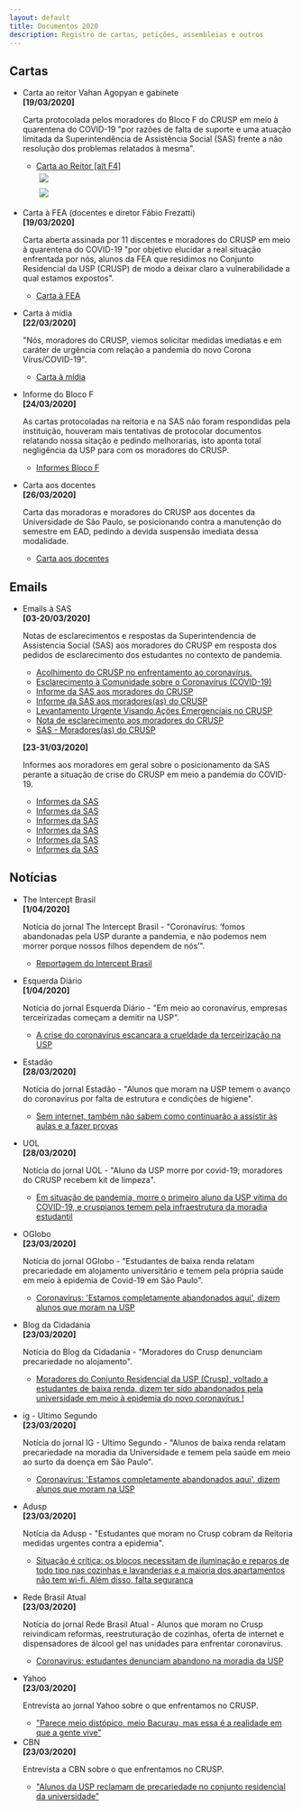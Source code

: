 ```yaml
---
layout: default
title: Documentos 2020
description: Registro de cartas, petições, assembleias e outros
---
```


<!--
Em href="" colocar dentro das aspas o link
do arquivo seja no drive ou no próprio github
LEMBRE-SE SEMPRE DE TORNÁ-LO PÚBLICO
-->

## Cartas
<ul>
	<li>Carta ao reitor Vahan Agopyan e gabinete</li>
	<b>[19/03/2020]</b>
	<p>Carta protocolada pelos moradores do Bloco F do CRUSP em meio à quarentena do COVID-19 "por razões de falta de suporte e uma atuação limitada da Superintendência de Assistência Social (SAS) frente a não resolução dos problemas relatados à mesma".</p>
	<ul>
		<li><a href="https://drive.google.com/open?id=1r1KNRLiOqFpINm9027zI-j36EMauxwSM" target="_blank">Carta ao Reitor [alt F4]</a></li>
		<div class = "row">
			<div class = "column" style="width:100%"><img src="./imagens/foto_entrega_da_carta_10_03_2020.jpeg"></div>
			<div class = "column" style="width:100%"><img src="./imagens/carta_ao_reitor_assinada.jpeg"></div>
		</div>
	</ul>
	<p></p>
	<li>Carta à FEA (docentes e diretor Fábio Frezatti)</li>
	<b>[19/03/2020]</b>
	<p>Carta aberta assinada por 11 discentes e moradores do CRUSP em meio à quarentena do COVID-19 "por objetivo elucidar a real situação enfrentada por nós, alunos da FEA que residimos no Conjunto Residencial da USP (CRUSP) de modo a deixar claro a vulnerabilidade a qual estamos expostos".</p>
	<ul>
		<li><a href="https://drive.google.com/open?id=1A5d8OMffGuRoEbMazpvRVR98j4wH-xL0" target="_blank">Carta à FEA</a></li>
	</ul>
	<p></p>
	<li>Carta à mídia</li>
	<b>[22/03/2020]</b>
	<p>"Nós, moradores do CRUSP, viemos solicitar medidas imediatas e em caráter de urgência com relação a pandemia do novo Corona Vírus/COVID-19".</p>
	<ul>
		<li><a href="https://drive.google.com/open?id=1J8PdplpnlIPub8qlrdgFfzr-Hn1y-2fh" target="_blank">Carta à mídia</a></li>
	</ul>
	<p></p>
	<li>Informe do Bloco F</li>
	<b>[24/03/2020]</b>
	<p>As cartas protocoladas na reitoria e na SAS não foram respondidas pela instituição, houveram mais tentativas de protocolar documentos relatando nossa sitação e pedindo melhorarias, isto aponta total negligência da USP para com os moradores do CRUSP.</p>
	<ul>
		<li><a href="https://drive.google.com/file/d/1J49--0n9d1rafAqJp8dLx4sfVNywwD9T/preview" target="_blank">Informes Bloco F</a></li>
	</ul>
	<p></p>
	<li>Carta aos docentes</li>
	<b>[26/03/2020]</b>
	<p>Carta das moradoras e moradores do CRUSP aos docentes da Universidade de São Paulo, se posicionando contra
	a manutenção do semestre em EAD, pedindo a devida suspensão imediata dessa modalidade.</p>
	<ul>
		<li><a href="https://drive.google.com/open?id=1TXbsgAS9S5I2P5OEaJF0nuIjhZ4mUFYY" target="_blank">Carta aos docentes</a></li>
	</ul>
</ul>

## Emails
<ul>
	<li>Emails à SAS</li>
	<b>[03-20/03/2020]</b>
	<p>Notas de esclarecimentos e respostas da Superintendencia de Assistencia Social (SAS) aos moradores do CRUSP em resposta dos pedidos de esclarecimento dos estudantes no contexto de pandemia.</p>
	<ul>
		<li><a href="https://drive.google.com/file/d/1o934nJMxlLpLmxY1qYJCJY4V0Ro7w_p7/preview" target="_blank">Acolhimento do CRUSP no enfrentamento ao coronavírus.</a></li>
		<li><a href="https://drive.google.com/file/d/1RVBvHMvWdDMas9EqIe9lliWbyumjDOHe/preview" target="_blank">Esclarecimento à Comunidade sobre o Coronavírus (COVID-19)</a></li>
		<li><a href="https://drive.google.com/open?id=1dhCL_zpO66KoXs3AxLu22G6A0GtX4-V8" target="_blank">Informe da SAS aos moradores do CRUSP</a></li>
		<li><a href="https://drive.google.com/open?id=1Mci3q5kwl67KseSzEs-ZlR4in_Uqw3xd" target="_blank">Informe da SAS aos moradores(as) do CRUSP</a></li>
		<li><a href="https://drive.google.com/open?id=1UAF9udSf1Pa6QaiGZ0c-nUSlm7h6t1HC" target="_blank">Levantamento Urgente Visando Ações Emergenciais no CRUSP</a></li>
		<li><a href="https://drive.google.com/open?id=19O7nu9HjL-HjnN8xpfQSQzO0FI30Du2t" target="_blank">Nota de esclarecimento aos moradores do CRUSP</a></li>
		<li><a href="https://drive.google.com/open?id=1UVUWtM3dr6c3tRhqd2PNYy-gK8VFgW2d" target="_blank">SAS - Moradores(as) do CRUSP</a></li>
	</ul>
	<p></p>
	<b>[23-31/03/2020]</b>
	<p>Informes aos moradores em geral sobre o posicionamento da SAS perante a situação de crise do CRUSP em meio a pandemia do COVID-19.</p>
	<ul>
		<li><a href="https://drive.google.com/open?id=1NUpCR6ie2faAI-RINX5_MDOwL7eJl55E" target="_blank">Informes da SAS</a></li>
		<li><a href="https://drive.google.com/open?id=14MiCkm51m0a4dK71aYrku1TqkYzFhIwp" target="_blank">Informes da SAS</a></li>
		<li><a href="https://drive.google.com/open?id=1x2F8cmo_f0A3SUcAPfb49zdJzhCzBJ-Z" target="_blank">Informes da SAS</a></li>
		<li><a href="https://drive.google.com/open?id=1FM1IDONBpgTqc5D9tu_OafZAxUKEykdA" target="_blank">Informes da SAS</a></li>
		<li><a href="https://drive.google.com/open?id=1UAF9udSf1Pa6QaiGZ0c-nUSlm7h6t1HC" target="_blank">Informes da SAS</a></li>
		<li><a href="https://drive.google.com/open?id=1z8FoVkpfWuJ3poWMuOAl2NmH6XtLfqtY" target="_blank">Informes da SAS</a></li>
	</ul>
</ul>

## Notícias

<ul>
	<li>The Intercept Brasil</li>
	<b>[1/04/2020]</b>
	<p>Notícia do jornal The Intercept Brasil - "Coronavírus: ‘fomos abandonadas pela USP durante a pandemia, e não podemos nem morrer porque nossos filhos dependem de nós’".</p>
	<ul>
		<li><a href="http://www.esquerdadiario.com.br/URGENTE-Em-meio-ao-coronavirus-empresas-terceirizadas-comecam-a-demitir-na-USP" target="_blank">Reportagem do Intercept Brasil</a></li>
	</ul>
</ul>
<ul>
	<li>Esquerda Diário</li>
	<b>[1/04/2020]</b>
	<p>Notícia do jornal Esquerda Diário - "Em meio ao coronavírus, empresas terceirizadas começam a demitir na USP".</p>
	<ul>
		<li><a href="http://www.esquerdadiario.com.br/URGENTE-Em-meio-ao-coronavirus-empresas-terceirizadas-comecam-a-demitir-na-USP" target="_blank">A crise do coronavírus escancara a crueldade da terceirização na USP</a></li>
	</ul>
</ul>
<ul>
	<li>Estadão</li>
	<b>[28/03/2020]</b>
	<p>Notícia do jornal Estadão - "Alunos que moram na USP temem o avanço do coronavírus por falta de estrutura e condições de higiene".</p>
	<ul>
		<li><a href="https://saude.estadao.com.br/noticias/geral,alunos-que-moram-na-usp-temem-avanco-do-coronavirus-por-falta-de-estrutura-e-condicoes-de-higiene,70003252067?utm_source=estadao:whatsapp&utm_medium=link" target="_blank">Sem internet, também não sabem como continuarão a assistir às aulas e a fazer provas</a></li>
	</ul>
</ul>

<ul>
	<li>UOL</li>
	<b>[28/03/2020]</b>
	<p>Notícia do jornal UOL - "Aluno da USP morre por covid-19; moradores do CRUSP recebem kit de limpeza".</p>
	<ul>
		<li><a href="https://noticias.uol.com.br/saude/ultimas-noticias/redacao/2020/03/28/usp-confirma-morte-em-hospital-universitario-por-coronavirus.htm" target="_blank">Em situação de pandemia, morre o primeiro aluno da USP vítima do COVID-19, e cruspianos temem pela infraestrutura da moradia estudantil</a></li>
	</ul>
</ul>

<ul>
	<li>OGlobo</li>
	<b>[23/03/2020]</b>
	<p>Notícia do jornal OGlobo - "Estudantes de baixa renda relatam precariedade em alojamento universitário e temem pela própria saúde em meio à epidemia de Covid-19 em São Paulo".</p>
	<ul>
		<li><a href="https://oglobo.globo.com/sociedade/coronavirus-estamos-completamente-abandonados-aqui-dizem-alunos-que-moram-na-usp-24323012?fbclid=IwAR1iV4bvVxpBZF99mNhjWG81dfSfh7PjHh5p7JGOyZkGlirLLtmQQV5XNh8" target="_blank">Coronavírus: 'Estamos completamente abandonados aqui', dizem alunos que moram na USP</a></li>
	</ul>
</ul>

<ul>
	<li>Blog da Cidadania</li>
	<b>[23/03/2020]</b>
	<p>Notícia do Blog da Cidadania - "Moradores do Crusp denunciam precariedade no alojamento".</p>
	<ul>
		<li><a href="https://blogdacidadania.com.br/2020/03/moradores-do-crusp-denunciam-precariedade-no-alojamento/" target="_blank">Moradores do Conjunto Residencial da USP (Crusp), voltado a estudantes de baixa renda, dizem ter sido abandonados pela universidade em meio à epidemia do novo coronavírus !</a></li>
	</ul>
</ul>

<ul>
	<li>ig - Ultimo Segundo</li>
	<b>[23/03/2020]</b>
	<p>Notícia do jornal IG - Ultimo Segundo - "Alunos de baixa renda relatam precariedade na moradia da Universidade e temem pela saúde em meio ao surto da doença em São Paulo".</p>
	<ul>
		<li><a href="https://ultimosegundo.ig.com.br/educacao/2020-03-23/estamos-completamente-abandonados-aqui-dizem-estudantes-que-moram-na-usp.html" target="_blank">Coronavírus: 'Estamos completamente abandonados aqui', dizem alunos que moram na USP</a></li>
	</ul>
</ul>

<ul>
	<li>Adusp</li>
	<b>[23/03/2020]</b>
	<p>Notícia da Adusp - "Estudantes que moram no Crusp cobram da Reitoria medidas urgentes contra a epidemia".</p>
	<ul>
		<li><a href="https://www.adusp.org.br/index.php/defesauniv/3596-estudantes-que-moram-no-crusp-cobram-da-reitoria-medidas-urgentes-contra-a-epidemia" target="_blank">Situação é crítica: os blocos necessitam de iluminação e reparos de todo tipo nas cozinhas e lavanderias e a maioria dos apartamentos não tem wi-fi. Além disso, falta segurança</a></li>
	</ul>
</ul>

<ul>
	<li>Rede Brasil Atual</li>
	<b>[23/03/2020]</b>
	<p>Notícia do jornal Rede Brasil Atual - Alunos que moram no Crusp reivindicam reformas, reestruturação de cozinhas, oferta de internet e dispensadores de álcool gel nas unidades para enfrentar coronavírus.</p>
	<ul>
		<li><a href="https://www.redebrasilatual.com.br/saude-e-ciencia/2020/03/usp-estudantes-coronavirus/" target="_blank">Coronavírus: estudantes denunciam abandono na moradia da USP</a></li>
	</ul>
</ul>

<ul>
	<li>Yahoo</li>
	<b>[23/03/2020]</b>
	<p>Entrevista ao jornal Yahoo sobre o que enfrentamos no CRUSP.</p>
	<ul>
		<li><a href="https://br.noticias.yahoo.com/coronavirus-estudantes-de-baixa-renda-que-moram-na-usp-relatam-abandono-em-meio-a-pandemia-140538167.html" target="_blank">"Parece meio distópico, meio Bacurau, mas essa é a realidade em que a gente vive”</a></li>
	</ul>
	<li>CBN</li>
	<b>[23/03/2020]</b>
	<p>Entrevista a CBN sobre o que enfrentamos no CRUSP.</p>
	<ul>
		<li><a href="https://cbn.globoradio.globo.com/media/audio/295887/alunos-da-usp-reclamam-de-precariedade-no-conjunto.htm" target="_blank">"Alunos da USP reclamam de precariedade no conjunto residencial da universidade”</a></li>
	</ul>
</ul>





<style>
 /* Three image containers (use 25% for four, and 50% for two, etc) */
.column {
  float: left;
  width: 50% !important;
  padding: 5px;
}

/* Clear floats after image containers */
.row::after {
  content: "";
  clear: both;
  display: table;
}
</style>
